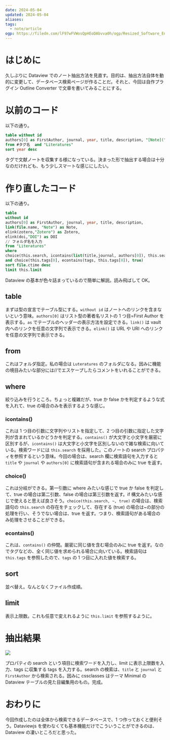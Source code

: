 ```yaml
---
date: 2024-05-04
updated: 2024-05-04
aliases: 
tags:
  - note/article
ogp: https://filedn.com/lF97wFVWosQpHEoDAbvva0h/ogp/Resized_Software_Engineer_Obsidian_Dataview.png
---
```


# はじめに

久しぶりに Dataview でのノート抽出方法を見直す。目的は、抽出方法自体を動的に変更して、データベース検索ページが作ることだ。それと、今回は自作プラグイン Outline Converter で文章を書いてみることにする。

# 以前のコード

以下の通り。

```sql
table without id
authors[0] as FirstAuthor, journal, year, title, description, "[Note](" + file.name + ")" as Note, "[Zotero](" + zotero + ")" as Zotero, "[DOI](" + doi + ")" as DOI
from #タグ名  and "Literatures"
sort year desc
```

タグで文献ノートを収集する様になっている。決まった形で抽出する場合は十分なのだけれども、もう少しスマートな感じにしたい。

# 作り直したコード

以下の通り。

```sql
table
without id 
authors[0] as FirstAuthor, journal, year, title, description,
link(file.name, "Note") as Note,
elink(zotero,"Zotero") as Zotero,
elink(doi,"DOI") as DOI
// フォルダ名を入力
from "Literatures"
where
choice(this.search, icontains(list(title,journal, authors[0]), this.search), true)
and choice(this.tags[0], econtains(tags, this.tags[0]), true)
sort file.ctime desc
limit this.limit
```

Dataview の基本が色々詰まっているので簡単に解説。読み飛ばして OK。

## table

まずは型の宣言でテーブル型にする。`without id` はノートへのリンクを含まないという意味。`authors[0]` はリスト型の著者名リストの 1 つ目=First Author を表示する。`as` でテーブルのヘッダーの表示方法を設定できる。`link()` は vault 内へのリンクを任意の文字列で表示できる。`elink()` は URL や URI へのリンクを任意の文字列で表示できる。

## from

これはフォルダ指定。私の場合は `Luteratures` のフォルダになる。因みに機能の境目みたいな部分には//でエスケープしたらコメントをいれることができる。

## where

絞り込みを行うところ。ちょっと複雑だが、true か false かを判定するような式を入れて、true の場合のみを表示するような感じ。

### icontains()

これは 1 つ目の引数に文字列やリストを指定して、2 つ目の引数に指定した文字列が含まれているかどうかを判定する。`contains()` が大文字と小文字を厳密に区別するが、`icontains()` は大文字と小文字を区別しないので雑な検索に向いている。検索ワードには `this.search` を採用した。このノートの search プロパティを参照するという意味。今回の場合は、search 欄に検索語句を入力すると `title` や `journal` や `authors[0]` に検索語句が含まれる場合のみに true を返す。

### choice()

これは分岐ができる。第一引数に where みたいな感じで true か false を判定して、true の場合は第二引数、false の場合は第三引数を返す。if 構文みたいな感じで使えると思えば良さそう。`choice(this.search, ~, true)` の場合は、検索語句の `this.search` の存在をチェックして、存在する (true) の場合は~の部分の処理を行い、そうでない場合は、true を返す。つまり、検索語句がある場合のみ処理をさせることができる。

### econtains()

これは、`contains()` の仲間。厳密に同じ値を含む場合のみに true を返す。なのでタグなどの、全く同じ値を求められる場合に向いている。検索語句は `this.tags` を参照したので、`tags` の 1 つ目に入れた値を検索する。

## sort

並べ替え。なんとなくファイル作成順。

## limit

表示上限数。これも任意で変えれるように `this.limit` を参照するように。

# 抽出結果

![](https://filedn.com/lF97wFVWosQpHEoDAbvva0h/Publish/%E3%82%B9%E3%82%AF%E3%83%AA%E3%83%BC%E3%83%B3%E3%82%B7%E3%83%A7%E3%83%83%E3%83%88%202024-05-04%2020.49.03.png)

プロパティの search という項目に検索ワードを入力し、limit に表示上限数を入力、tags に収集する tags を入力する。search の検索は、`title` と `journal` と `FirstAuthor` から検索される。因みに cssclasses はテーマ Minimal の Dataview テーブルの見た目編集用のもの。完成。

# おわりに

今回作成したのは全体から検索できるデータベースで、1 つ作っておくと便利そう。Dataviewjs を使わなくても基本機能だけでこういうことができるのは、Dataview の凄いところだと思った。

